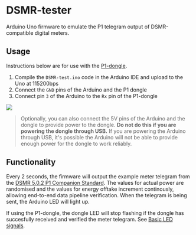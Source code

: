 # DSMR-tester
Arduino Uno firmware to emulate the P1 telegram output of DSMR-compatible digital meters.

## Usage
Instructions below are for use with the [P1-dongle](https://github.com/plan-d-io/P1-dongle).
1. Compile the `DSMR-test.ino` code in the Arduino IDE and upload to the Uno at 115200bps
2. Connect the `GND` pins of the Arduino and the P1 dongle
3. Connect pin `3` of the Arduino to the `Rx` pin of the P1-dongle

![](https://raw.githubusercontent.com/wiki/plan-d-io/DSMR-tester/images/connection.png)

>Optionally, you can also connect the 5V pins of the Arduino and the dongle to provide power to the dongle. **Do not do this if you are powering the dongle through USB.** 
>If you are powering the Arduino through USB, it's possible the Arduino will not be able to provide enough power for the dongle to work reliably. 

## Functionality
Every 2 seconds, the firmware will output the example meter telegram from the [DSMR 5.0.2 P1 Companion Standard](https://www.netbeheernederland.nl/_upload/Files/Slimme_meter_15_a727fce1f1.pdf). The values for actual power are randomised and the values for energy offtake increment continously, allowing end-to-end data pipeline verification. When the telegram is being sent, the Arduino LED will light up.

If using the P1-dongle, the dongle LED will stop flashing if the dongle has succesfully received and verified the meter telegram. See [Basic LED signals](https://github.com/plan-d-io/P1-dongle/wiki/Basic:-LED-signals).
